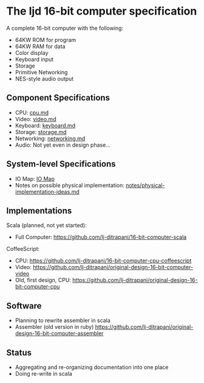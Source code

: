 <!-- =============================================================== -->
The ljd 16-bit computer specification
=====================================

A complete 16-bit computer
with the following:
- 64KW ROM for program
- 64KW RAM for data
- Color display
- Keyboard input
- Storage
- Primitive Networking
- NES-style audio output


Component Specifications
------------------------

- CPU:  [cpu.md](cpu.md)
- Video:  [video.md](video.md)
- Keyboard:  [keyboard.md](keyboard.md)
- Storage:  [storage.md](storage.md)
- Networking:  [networking.md](networking.md)
- Audio:  Not yet even in design phase...


System-level Specifications
---------------------------

- IO Map:  [IO Map](IO-map.txt)
- Notes on possible physical implementation:
  [notes/physical-implementation-ideas.md](notes/physical-implementation-ideas.md)


Implementations
---------------

Scala (planned, not yet started):
- Full Computer: <https://github.com/lj-ditrapani/16-bit-computer-scala>

CoffeeScript:
- CPU: <https://github.com/lj-ditrapani/16-bit-computer-cpu-coffeescript>
- Video: <https://github.com/lj-ditrapani/original-design-16-bit-computer-video>
- Old, first design, CPU: <https://github.com/lj-ditrapani/original-design-16-bit-computer-cpu>


Software
--------

- Planning to rewrite assembler in scala
- Assembler (old version in ruby) <https://github.com/lj-ditrapani/original-design-16-bit-computer-assembler>


Status
------

- Aggregating and re-organizing documentation into one place
- Doing re-write in scala
